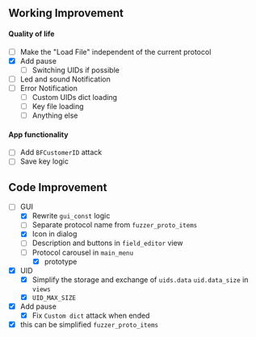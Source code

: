 ## Working Improvement

#### Quality of life

- [ ] Make the "Load File" independent of the current protocol
- [x] Add pause
    - [ ] Switching  UIDs if possible
- [ ] Led and sound Notification
- [ ] Error Notification
    - [ ] Custom UIDs dict loading 
    - [ ] Key file loading
    - [ ] Anything else

#### App functionality

- [ ] Add `BFCustomerID` attack
- [ ] Save key logic

## Code Improvement

- [ ] GUI
    - [x] Rewrite `gui_const` logic
    - [ ] Separate protocol name from `fuzzer_proto_items` 
    - [x] Icon in dialog
    - [ ] Description and buttons in `field_editor` view
    - [ ] Protocol carousel in `main_menu`
        - [x] prototype 
- [x] UID
    - [x] Simplify the storage and exchange of `uids.data` `uid.data_size` in `views`
    - [x] `UID_MAX_SIZE`
- [x] Add pause
    - [x] Fix `Custom dict` attack when ended
- [x] this can be simplified `fuzzer_proto_items`
